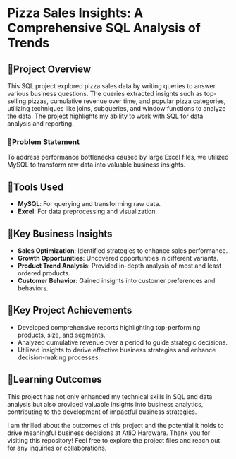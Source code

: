 # Pizza Sales Insights: A Comprehensive SQL Analysis of Trends



## 🔶Project Overview

This SQL project explored pizza sales data by writing queries to answer various business questions. The queries extracted insights such as top-selling pizzas, cumulative revenue over time, and popular pizza categories, utilizing techniques like joins, subqueries, and window functions to analyze the data. The project highlights my ability to work with SQL for data analysis and reporting.

### 🔶Problem Statement

To address performance bottlenecks caused by large Excel files, we utilized MySQL to transform raw data into valuable business insights.

## 🔶Tools Used

- **MySQL**: For querying and transforming raw data.
- **Excel**: For data preprocessing and visualization.

## 🔶Key Business Insights

- **Sales Optimization**: Identified strategies to enhance sales performance.
- **Growth Opportunities**: Uncovered opportunities in different variants.
- **Product Trend Analysis**: Provided in-depth analysis of most and least ordered products.
- **Customer Behavior**: Gained insights into customer preferences and behaviors.

## 🔶Key Project Achievements

- Developed comprehensive reports highlighting top-performing products, size, and segments.
- Analyzed cumulative revenue over a period to guide strategic decisions.
- Utilized insights to derive effective business strategies and enhance decision-making processes.

## 🔶Learning Outcomes

This project has not only enhanced my technical skills in SQL and data analysis but also provided valuable insights into business analytics, contributing to the development of impactful business strategies.

I am thrilled about the outcomes of this project and the potential it holds to drive meaningful business decisions at AtliQ Hardware. Thank you for visiting this repository! Feel free to explore the project files and reach out for any inquiries or collaborations.
